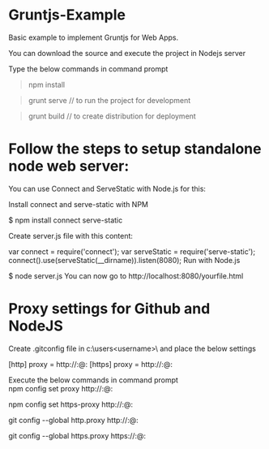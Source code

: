# Gruntjs-Example
Basic example to implement Gruntjs for Web Apps.

You can download the source and execute the project in Nodejs server

Type the below commands in command prompt


>npm install 

>grunt serve // to run the project for development

>grunt build // to create distribution for deployment

# Follow the steps to setup standalone node web server:

You can use Connect and ServeStatic with Node.js for this:

Install connect and serve-static with NPM

$ npm install connect serve-static

Create server.js file with this content:

var connect = require('connect');
var serveStatic = require('serve-static');
connect().use(serveStatic(__dirname)).listen(8080);
Run with Node.js

$ node server.js
You can now go to http://localhost:8080/yourfile.html

# Proxy settings for Github and NodeJS

Create .gitconfig file in c:\users\<username>\ and place the below settings

[http]
    proxy = http://<username>:<pass>@<proxy URL>:<Port No>
[https]
    proxy = http://<username>:<pass>@<proxy URL>:<Port No>
    

Execute the below commands in command prompt    
npm config set proxy http://<username>:<pass>@<proxy URL>:<Port No>

npm config set https-proxy http://<username>:<pass>@<proxy URL>:<Port No>

git config --global http.proxy http://<username>:<pass>@<proxy URL>:<Port No>

git config --global https.proxy https://<username>:<pass>@<proxy URL>:<Port No>


